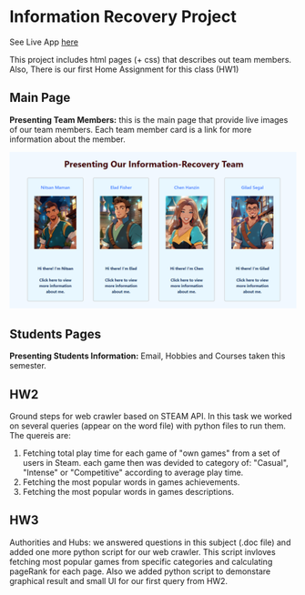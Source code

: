 # Information Recovery Project

See Live App [here](https://gilseg10.github.io/Information-recovery-class/main.html)

This project includes html pages (+ css) that describes out team members. Also, There is our first Home Assignment for this class (HW1)

## Main Page
**Presenting Team Members:** this is the main page that provide live images of our team members. Each team member card is a link for more information about the member.

<img src="images/mainPage.png" alt="App Starts" width="700">

## Students Pages
**Presenting Students Information:** Email, Hobbies and Courses taken this semester.

## HW2
Ground steps for web crawler based on STEAM API. In this task we worked on several queries (appear on the word file) with python files to run them. The quereis are: 

1. Fetching total play time for each game of "own games" from a set of users in Steam. each game then was devided to category of: "Casual", "Intense" or "Competitive" according to average play time.
2. Fetching the most popular words in games achievements.
3. Fetching the most popular words in games descriptions.

## HW3
Authorities and Hubs: we answered questions in this subject (.doc file) and added one more python script for our web crawler. This script invloves fetching most popular games from specific categories and calculating pageRank for each page. Also we added python script to demonstare graphical result and small UI for our first query from HW2.  

